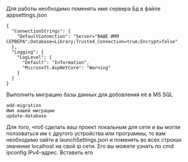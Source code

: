 Для работы необходимо поменять имя сервера Бд в файле appsettings.json
```
{
  "ConnectionStrings": {
    "DefaultConnection": "Server="ВАШЕ ИМЯ СЕРВЕРА";Database=Library;Trusted_Connection=true;Encrypt=false"
  },
  "Logging": {
    "LogLevel": {
      "Default": "Information",
      "Microsoft.AspNetCore": "Warning"
    }
  }
}
```

Выполнить миграцию базы данных для добовления её в MS SQL
```
add-migration
Имя вашей миграции
update-database
```
Для того, чтоб сделать ваш проект локальным для сети и вы могли ползоваться им с другого устройства или программы,
то вам необходимо зайти в launchSettings.json и поменять во всех строках значение localhost на свой ip сети.
Его вы можете узнать по cmd ipconfig  IPv4-адрес. Вставить его
